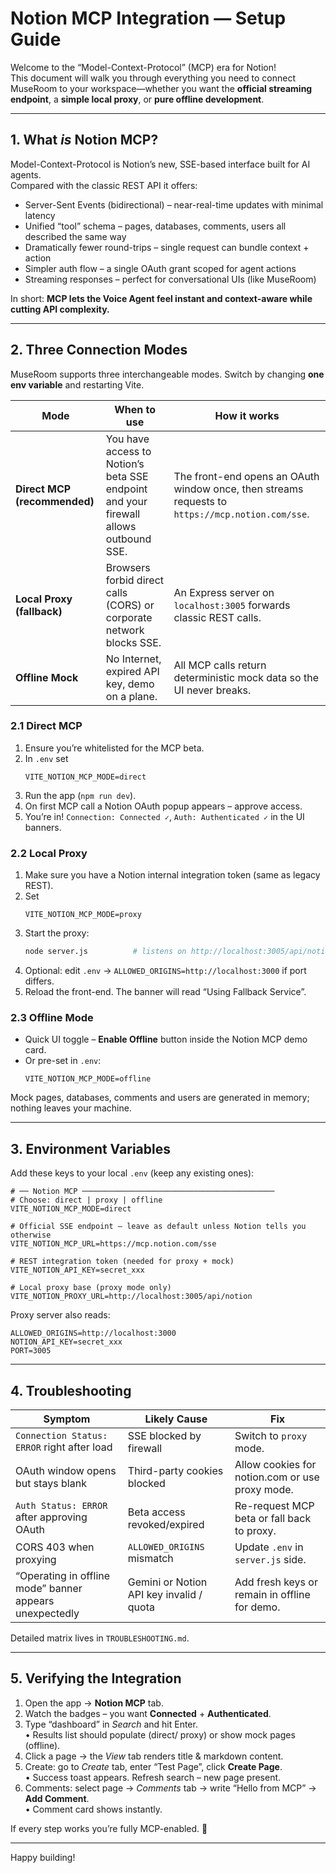 # Notion MCP Integration — Setup Guide

Welcome to the “Model-Context-Protocol” (MCP) era for Notion!  
This document will walk you through everything you need to connect MuseRoom to your workspace—whether you want the **official streaming endpoint**, a **simple local proxy**, or **pure offline development**.

---

## 1. What *is* Notion MCP?

Model-Context-Protocol is Notion’s new, SSE-based interface built for AI agents.  
Compared with the classic REST API it offers:

* Server-Sent Events (bidirectional) – near-real-time updates with minimal latency  
* Unified “tool” schema – pages, databases, comments, users all described the same way  
* Dramatically fewer round-trips – single request can bundle context + action  
* Simpler auth flow – a single OAuth grant scoped for agent actions  
* Streaming responses – perfect for conversational UIs (like MuseRoom)  

In short: **MCP lets the Voice Agent feel instant and context-aware while cutting API complexity.**

---

## 2. Three Connection Modes

MuseRoom supports three interchangeable modes. Switch by changing **one env variable** and restarting Vite.

| Mode | When to use | How it works |
|------|-------------|--------------|
| **Direct MCP (recommended)** | You have access to Notion’s beta SSE endpoint and your firewall allows outbound SSE. | The front-end opens an OAuth window once, then streams requests to `https://mcp.notion.com/sse`. |
| **Local Proxy (fallback)** | Browsers forbid direct calls (CORS) or corporate network blocks SSE. | An Express server on `localhost:3005` forwards classic REST calls. |
| **Offline Mock** | No Internet, expired API key, demo on a plane. | All MCP calls return deterministic mock data so the UI never breaks. |

### 2.1 Direct MCP

1. Ensure you’re whitelisted for the MCP beta.  
2. In `.env` set  
   ```
   VITE_NOTION_MCP_MODE=direct
   ```  
3. Run the app (`npm run dev`).  
4. On first MCP call a Notion OAuth popup appears – approve access.  
5. You’re in! `Connection: Connected ✓`, `Auth: Authenticated ✓` in the UI banners.

### 2.2 Local Proxy

1. Make sure you have a Notion internal integration token (same as legacy REST).  
2. Set  
   ```
   VITE_NOTION_MCP_MODE=proxy
   ```  
3. Start the proxy:  
   ```bash
   node server.js          # listens on http://localhost:3005/api/notion
   ```  
4. Optional: edit `.env` → `ALLOWED_ORIGINS=http://localhost:3000` if port differs.  
5. Reload the front-end. The banner will read “Using Fallback Service”.

### 2.3 Offline Mode

* Quick UI toggle – **Enable Offline** button inside the Notion MCP demo card.  
* Or pre-set in `.env`:  
  ```
  VITE_NOTION_MCP_MODE=offline
  ```  

Mock pages, databases, comments and users are generated in memory; nothing leaves your machine.

---

## 3. Environment Variables

Add these keys to your local `.env` (keep any existing ones):

```
# ── Notion MCP ───────────────────────────────────────────
# Choose: direct | proxy | offline
VITE_NOTION_MCP_MODE=direct

# Official SSE endpoint – leave as default unless Notion tells you otherwise
VITE_NOTION_MCP_URL=https://mcp.notion.com/sse

# REST integration token (needed for proxy + mock)
VITE_NOTION_API_KEY=secret_xxx

# Local proxy base (proxy mode only)
VITE_NOTION_PROXY_URL=http://localhost:3005/api/notion
```

Proxy server also reads:

```
ALLOWED_ORIGINS=http://localhost:3000
NOTION_API_KEY=secret_xxx
PORT=3005
```

---

## 4. Troubleshooting

| Symptom | Likely Cause | Fix |
|---------|--------------|-----|
| `Connection Status: ERROR` right after load | SSE blocked by firewall | Switch to `proxy` mode. |
| OAuth window opens but stays blank | Third-party cookies blocked | Allow cookies for notion.com or use proxy mode. |
| `Auth Status: ERROR` after approving OAuth | Beta access revoked/expired | Re-request MCP beta or fall back to proxy. |
| CORS 403 when proxying | `ALLOWED_ORIGINS` mismatch | Update `.env` in `server.js` side. |
| “Operating in offline mode” banner appears unexpectedly | Gemini or Notion API key invalid / quota | Add fresh keys or remain in offline for demo. |

Detailed matrix lives in `TROUBLESHOOTING.md`.

---

## 5. Verifying the Integration

1. Open the app → **Notion MCP** tab.  
2. Watch the badges – you want **Connected** + **Authenticated**.  
3. Type “dashboard” in *Search* and hit Enter.  
   • Results list should populate (direct/ proxy) or show mock pages (offline).  
4. Click a page → the *View* tab renders title & markdown content.  
5. Create: go to *Create* tab, enter “Test Page”, click **Create Page**.  
   • Success toast appears. Refresh search – new page present.  
6. Comments: select page → *Comments* tab → write “Hello from MCP” → **Add Comment**.  
   • Comment card shows instantly.

If every step works you’re fully MCP-enabled. 🎉

---

Happy building!
